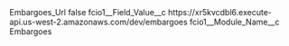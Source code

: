 <?xml version="1.0" encoding="UTF-8"?>
<CustomMetadata xmlns="http://soap.sforce.com/2006/04/metadata" xmlns:xsi="http://www.w3.org/2001/XMLSchema-instance" xmlns:xsd="http://www.w3.org/2001/XMLSchema">
    <label>Embargoes_Url</label>
    <protected>false</protected>
    <values>
        <field>fcio1__Field_Value__c</field>
        <value xsi:type="xsd:string">https://xr5kvcdbl6.execute-api.us-west-2.amazonaws.com/dev/embargoes</value>
    </values>
    <values>
        <field>fcio1__Module_Name__c</field>
        <value xsi:type="xsd:string">Embargoes</value>
    </values>
</CustomMetadata>
